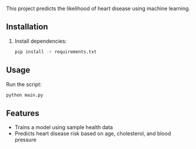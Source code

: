 This project predicts the likelihood of heart disease using machine learning.

## Installation
1. Install dependencies:
   ```bash
   pip install -r requirements.txt
   ```

## Usage
Run the script:
   ```bash
   python main.py
   ```

## Features
- Trains a model using sample health data
- Predicts heart disease risk based on age, cholesterol, and blood pressure
